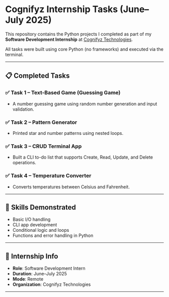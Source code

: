 # Cognifyz Internship Tasks (June–July 2025)

This repository contains the Python projects I completed as part of my **Software Development Internship** at [Cognifyz Technologies](https://www.linkedin.com/company/cognifyz-technologies/).

All tasks were built using core Python (no frameworks) and executed via the terminal.

---

## 📋 Completed Tasks

### ✅ Task 1 – Text-Based Game (Guessing Game)
- A number guessing game using random number generation and input validation.

### ✅ Task 2 – Pattern Generator
- Printed star and number patterns using nested loops.

### ✅ Task 3 – CRUD Terminal App
- Built a CLI to-do list that supports Create, Read, Update, and Delete operations.

### ✅ Task 4 – Temperature Converter
- Converts temperatures between Celsius and Fahrenheit.

---

## 🧠 Skills Demonstrated
- Basic I/O handling
- CLI app development
- Conditional logic and loops
- Functions and error handling in Python

---

## 💼 Internship Info
- **Role**: Software Development Intern
- **Duration**: June–July 2025
- **Mode**: Remote
- **Organization**: Cognifyz Technologies

---



